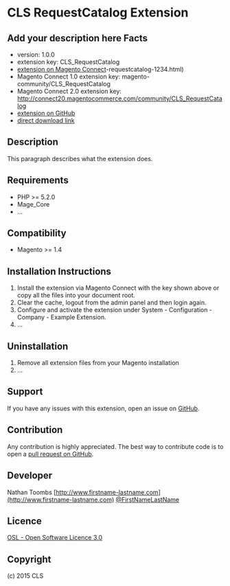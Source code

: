 CLS RequestCatalog Extension
=====================
Add your description here
Facts
-----
- version: 1.0.0
- extension key: CLS_RequestCatalog
- [extension on Magento Connect](http://www.magentocommerce.com/magento-connect/cls)-requestcatalog-1234.html)
- Magento Connect 1.0 extension key: magento-community/CLS_RequestCatalog
- Magento Connect 2.0 extension key: http://connect20.magentocommerce.com/community/CLS_RequestCatalog
- [extension on GitHub](https://github.com/cls/CLS_RequestCatalog)
- [direct download link](http://connect.magentocommerce.com/community/get/CLS_RequestCatalog-1.0.0.tgz)

Description
-----------
This paragraph describes what the extension does.

Requirements
------------
- PHP >= 5.2.0
- Mage_Core
- ...

Compatibility
-------------
- Magento >= 1.4

Installation Instructions
-------------------------
1. Install the extension via Magento Connect with the key shown above or copy all the files into your document root.
2. Clear the cache, logout from the admin panel and then login again.
3. Configure and activate the extension under System - Configuration - Company - Example Extension.
4. ...

Uninstallation
--------------
1. Remove all extension files from your Magento installation
2. ...

Support
-------
If you have any issues with this extension, open an issue on [GitHub](https://github.com/cls/CLS_RequestCatalog/issues).

Contribution
------------
Any contribution is highly appreciated. The best way to contribute code is to open a [pull request on GitHub](https://help.github.com/articles/using-pull-requests).

Developer
---------
Nathan Toombs
[http://www.firstname-lastname.com](http://www.firstname-lastname.com)
[@FirstNameLastName](https://twitter.com/FirstNameLastName)

Licence
-------
[OSL - Open Software Licence 3.0](http://opensource.org/licenses/osl-3.0.php)

Copyright
---------
(c) 2015 CLS
